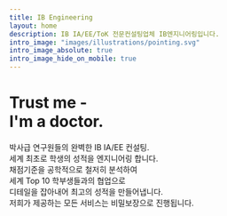 ```yaml
---
title: IB Engineering
layout: home
description: IB IA/EE/ToK 전문컨설팅업체 IB엔지니어링입니다.
intro_image: "images/illustrations/pointing.svg"
intro_image_absolute: true
intro_image_hide_on_mobile: true
---
```


# Trust me - <br/> I'm a doctor.

박사급 연구원들의 완벽한 IB IA/EE 컨설팅. <br> 세계 최초로 학생의 성적을 엔지니어링 합니다. <br> 채점기준을 공학적으로 철저히 분석하여 <br> 세계 Top 10 학부생들과의 협업으로 <br> 디테일을 잡아내어 최고의 성적을 만들어냅니다. <br> 저희가 제공하는 모든 서비스는 비밀보장으로 진행됩니다.
